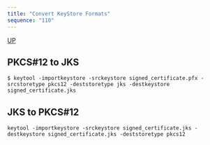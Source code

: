 ```yaml
---
title: "Convert KeyStore Formats"
sequence: "110"
---
```


[UP](/java-crypto.html)


## PKCS#12 to JKS

```text
$ keytool -importkeystore -srckeystore signed_certificate.pfx -srcstoretype pkcs12 -deststoretype jks -destkeystore signed_certificate.jks
```

## JKS to PKCS#12

```text
keytool -importkeystore -srckeystore signed_certificate.jks -destkeystore signed_certificate.jks -deststoretype pkcs12
```
